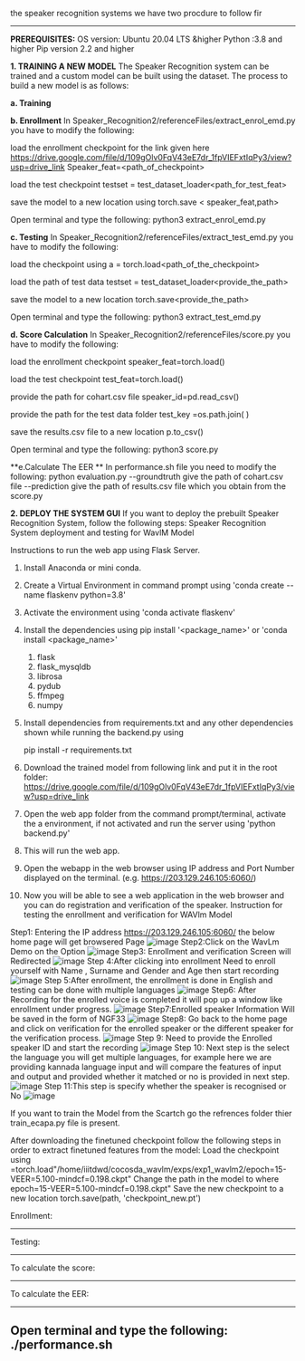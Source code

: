 the speaker recognition systems we have two procdure to follow fir
____________
**PREREQUISITES:**
OS version: Ubuntu 20.04 LTS &higher
Python :3.8 and higher
Pip version 2.2 and higher


**1. TRAINING A NEW MODEL**
   The Speaker Recognition system can be trained and a custom model can be built using the dataset. The process to build a new model is as follows:
   
   **a. Training**
   
   **b. Enrollment**
   In Speaker_Recognition2/referenceFiles/extract_enrol_emd.py you have to modify the following:

load the enrollment checkpoint for the link given here https://drive.google.com/file/d/109gOlv0FqV43eE7dr_1fpVIEFxtIqPy3/view?usp=drive_link
Speaker_feat=<path_of_checkpoint>

load the test checkpoint 
testset = test_dataset_loader<path_for_test_feat>
    
save the model to a new location using 
torch.save < speaker_feat,path>

Open terminal and type the following:
python3 extract_enrol_emd.py

   **c. Testing**
   In Speaker_Recognition2/referenceFiles/extract_test_emd.py you have to modify the following:

 load the checkpoint using
 a = torch.load<path_of_the_checkpoint>

 load the path of test data
testset = test_dataset_loader<provide_the_path>
   
 save the model to a new location
torch.save<provide_the_path>

Open terminal and type the following:
python3 extract_test_emd.py

   **d. Score Calculation**
    In Speaker_Recognition2/referenceFiles/score.py you have to modify the following:

load the enrollment checkpoint
speaker_feat=torch.load()

load the test checkpoint
test_feat=torch.load()

provide the path for cohart.csv file
speaker_id=pd.read_csv()

 provide the path for the test data folder
test_key =os.path.join( ) 

 save the results.csv file to a new location
p.to_csv()

Open terminal and type the following:
python3 score.py

**e.Calculate The EER **
In performance.sh file you need to modify the following:
 python evaluation.py --groundtruth give the path of cohart.csv file --prediction give the path of results.csv file which you obtain from the score.py

**2. DEPLOY THE SYSTEM GUI**
   If you want to deploy the prebuilt Speaker Recognition System, follow the following steps:
   Speaker Recognition System deployment and testing for WavlM Model

Instructions to run the web app using Flask Server.

1. Install Anaconda or mini conda.
2. Create a Virtual Environment in command prompt using 'conda create --name flaskenv python=3.8'
3. Activate the environment using 'conda activate flaskenv'
4. Install the dependencies using pip install '<package_name>' or 'conda install <package_name>'
    1. flask
    2. flask_mysqldb
    3. librosa
    4. pydub
    5. ffmpeg
    6. numpy
5. Install dependencies from requirements.txt and any other dependencies shown while running the backend.py using
   
   pip install -r requirements.txt
7. Download the trained model from following link and put it in the root folder:
   https://drive.google.com/file/d/109gOlv0FqV43eE7dr_1fpVIEFxtIqPy3/view?usp=drive_link
8. Open the web app folder from the command prompt/terminal, activate the a environment, if not activated and run the server using 'python backend.py'
9. This will run the web app.
10. Open the webapp in the web browser using IP address and Port Number displayed on the terminal. (e.g. https://203.129.246.105:6060/)
11. Now you will be able to see a web application in the web browser and you can do registration and verification of the speaker.
Instruction for testing the enrollment and verification for WAVlm Model

Step1: Entering the IP address  https://203.129.246.105:6060/ the below home page will get browsered Page
![image](https://github.com/SR-MEiTY/Speaker_Recognition2/assets/104900510/bbaf650c-a2d6-4e16-851a-05cf042796f8)
Step2:Click on the WavLm Demo on the Option
![image](https://github.com/SR-MEiTY/Speaker_Recognition2/assets/104900510/3c44a6f9-aeb2-44ed-9a50-84b34dbc2f58)
Step3: Enrollment and verification Screen will Redirected
![image](https://github.com/SR-MEiTY/Speaker_Recognition2/assets/104900510/23ab41b0-9318-4912-b045-dcf9b3b39cff)
Step 4:After clicking into enrollment Need to enroll yourself with Name , Surname and Gender and Age then start recording 
![image](https://github.com/SR-MEiTY/Speaker_Recognition2/assets/104900510/1f71d064-1e52-4569-b7f4-21f1b1e3e54b)
 Step 5:After enrollment, the enrollment is done in English and testing can be done with multiple languages
 ![image](https://github.com/SR-MEiTY/Speaker_Recognition2/assets/104900510/62c4839e-963b-40fa-a601-78f872a8895d)
 Step6: After Recording for the enrolled voice is completed it will pop up a window like enrollment under progress.
 ![image](https://github.com/SR-MEiTY/Speaker_Recognition2/assets/104900510/44740a78-51e2-4842-9830-54071114cc64)
 Step7:Enrolled speaker Information Will be saved in the form of NGF33
 ![image](https://github.com/SR-MEiTY/Speaker_Recognition2/assets/104900510/2b9f941f-d3fb-4444-a734-54752122d40c)
 Step8: Go back to the home page and click on verification for the enrolled speaker or the different speaker for the verification process.
 ![image](https://github.com/SR-MEiTY/Speaker_Recognition2/assets/104900510/34be2636-d029-4587-b755-e56366b5475b)
 Step 9: Need to provide the Enrolled speaker ID and start the recording 
 ![image](https://github.com/SR-MEiTY/Speaker_Recognition2/assets/104900510/41435b08-291c-4190-8564-d186bab03340)
 Step 10: Next step is the select the language you will get multiple languages, for example here we are providing kannada language input and will compare the features of input and output and provided 
 whether it matched or no is provided in next step.
 ![image](https://github.com/SR-MEiTY/Speaker_Recognition2/assets/104900510/a073307a-e99f-437b-b36a-727bd8e5175c)
 Step 11:This step is specify whether the speaker is recognised or No
 ![image](https://github.com/SR-MEiTY/Speaker_Recognition2/assets/104900510/9f925f96-c797-43e8-aede-0a35ed06aa2f)


If you want to train the Model from the Scartch go the refrences folder thier train_ecapa.py file is present.

After downloading the finetuned checkpoint follow the following steps in order to extract finetuned features from the model:
Load the checkpoint using =torch.load"/home/iiitdwd/cocosda_wavlm/exps/exp1_wavlm2/epoch=15-VEER=5.100-mindcf=0.198.ckpt"
Change the path in the model to where epoch=15-VEER=5.100-mindcf=0.198.ckpt"
Save the new checkpoint to a new location torch.save(path, 'checkpoint_new.pt')

Enrollment:
___________

Testing:
________

To calculate the score:
_______________________

To calculate the EER:
_____________________


Open terminal and type the following:
./performance.sh
--------------------------------------------------------------------------------------------------------------------------------------
